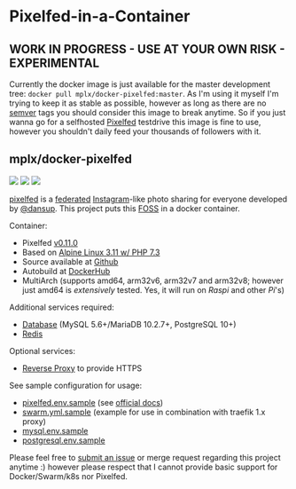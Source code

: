 # Pixelfed-in-a-Container

## WORK IN PROGRESS - USE AT YOUR OWN RISK - EXPERIMENTAL

Currently the docker image is just available for the master development tree: `docker pull mplx/docker-pixelfed:master`. As I'm using it myself I'm trying to keep it as stable as possible, however as long as there are no [semver](https://semver.org/) tags you should consider this image to break anytime. So if you just wanna go for a selfhosted [Pixelfed](https://pixelfed.org/) testdrive this image is fine to use, however you shouldn't daily feed your thousands of followers with it.

## mplx/docker-pixelfed

[![](https://images.microbadger.com/badges/version/mplx/docker-pixelfed:master.svg)](https://hub.docker.com/r/mplx/docker-pixelfed)
[![](https://images.microbadger.com/badges/image/mplx/docker-pixelfed:master.svg)](https://hub.docker.com/r/mplx/docker-pixelfed)
[![](https://img.shields.io/docker/pulls/mplx/docker-pixelfed.svg)](https://hub.docker.com/r/mplx/docker-pixelfed)

[pixelfed](https://github.com/pixelfed/pixelfed) is a [federated](https://fediverse.party/) [Instagram](https://www.instagram.com/about/us/)-like photo sharing for everyone developed by [@dansup](https://github.com/dansup). This project puts this [FOSS](https://en.wikipedia.org/wiki/Free_and_open-source_software) in a docker container.

Container:
  - Pixelfed [v0.11.0](https://github.com/pixelfed/pixelfed/releases)
  - Based on [Alpine Linux 3.11 w/ PHP 7.3](https://hub.docker.com/r/gmitirol/alpine311-php73)
  - Source available at [Github](https://github.com/mplx/docker-pixelfed)
  - Autobuild at [DockerHub](https://hub.docker.com/r/mplx/docker-pixelfed)
  - MultiArch (supports amd64, arm32v6, arm32v7 and arm32v8; however just amd64 is *extensively* tested. Yes, it will run on *Raspi* and other *Pi*'s)

Additional services required:
  - [Database](https://docs.pixelfed.org/technical-documentation/env.html#database-configuration) (MySQL 5.6+/MariaDB 10.2.7+, PostgreSQL 10+)
  - [Redis](https://docs.pixelfed.org/technical-documentation/env.html#redis-configuration)

Optional services:
  - [Reverse Proxy](https://github.com/mplx/docker-pixelfed/issues/3#issuecomment-624343083) to provide HTTPS

See sample configuration for usage:
  - [pixelfed.env.sample](https://raw.githubusercontent.com/mplx/docker-pixelfed/master/pixelfed.env.sample) (see [official docs](https://docs.pixelfed.org/running-pixelfed/installation.html#configure-environment-variables))
  - [swarm.yml.sample](https://raw.githubusercontent.com/mplx/docker-pixelfed/master/swarm.yml.sample) (example for use in combination with traefik 1.x proxy)
  - [mysql.env.sample](https://raw.githubusercontent.com/mplx/docker-pixelfed/master/mysql.env.sample)
  - [postgresql.env.sample](https://raw.githubusercontent.com/mplx/docker-pixelfed/master/postgresql.env.sample)

Please feel free to [submit an issue](https://github.com/mplx/docker-pixelfed/issues/new) or merge request regarding this project anytime :) however please respect that I cannot provide basic support for Docker/Swarm/k8s nor Pixelfed.
